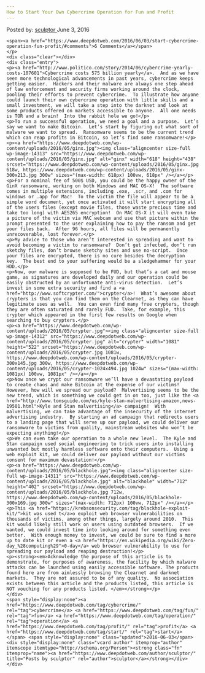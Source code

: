```yaml
---
How to Start Your Own Cybercrime Operation for Fun and Profit
---
```

<article class="post-listing post-14309 post type-post status-publish format-standard has-post-thumbnail hentry category-deepdot-news tag-cybercrime tag-fun tag-operation tag-profit tag-start">
    <div class="post-inner">
        <span>Posted by: <a href="https://www.deepdotweb.com/author/sculptor/" title="">sculptor </a></span>
    <span>June 3, 2016</span>
    
    <span><a href="https://www.deepdotweb.com/2016/06/03/start-cybercrime-operation-fun-profit/#comments">6 Comments</a></span>
    </p>
    <div class="clear"></div>
    <div class="entry">
    <p><a href="http://www.politico.com/story/2014/06/cybercrime-yearly-costs-107601">Cybercrime costs 575 billion yearly</a>.  And as we have seen more technological advancements in past years, cybercrime keeps getting easier.  Hackers and their malware are always one step ahead of law enforcement and security firms working around the clock, pooling their efforts to prevent cybercrime.  To illustrate how anyone could launch their own cybercrime operation with little skills and a small investment, we will take a step into the darknet and look at some products offered on markets accessible to anyone.  All one needs is TOR and a brain!  Into the rabbit hole we go!</p>
    <p>To run a successful operation, we need a goal and a purpose.  Let’s say we want to make Bitcoin.  Let’s start by figuring out what sort of malware we want to spread.  Ransomware seems to be the current trend which can reap profits in Bitcoin, so let’s find some ransomware!</p>
    <p><a href="https://www.deepdotweb.com/wp-content/uploads/2016/05/ginx.jpg"><img class="aligncenter size-full wp-image-14313" src="https://www.deepdotweb.com/wp-content/uploads/2016/05/ginx.jpg" alt="ginx" width="618" height="438" srcset="https://www.deepdotweb.com/wp-content/uploads/2016/05/ginx.jpg 618w, https://www.deepdotweb.com/wp-content/uploads/2016/05/ginx-300x213.jpg 300w" sizes="(max-width: 618px) 100vw, 618px" /></a></p>
    <p>For a nominal fee of 500$ USD, you could be the happy owner of the GinX ransomware, working on both Windows and MAC OS-X!  The software comes in multiple extensions, including .exe, .scr, and .com for windows or .app for Mac!  To the victim the file will appear to be a simple word document, yet once activated it will start encrypting all of the users files (except movie files, those waste precious time and take too long) with AES265 encryption!  On MAC OS-X it will even take a picture of the victim via MAC webcam and use that picture within the prompt presented to the user explaining how to pay the ransom and get your files back.  After 96 hours, all files will be permanently unrecoverable, lost forever.</p>
    <p>My advice to those who aren’t interested in spreading and want to avoid becoming a victim to ransomware?  Don’t get infected, don’t run sketchy files, don’t browse sketchy sites and use no-script.  Once your files are encrypted, there is no cure besides the decryption key.  The best end to your suffering would be a sledgehammer for your HDD.</p>
    <p>Now, our malware is supposed to be FUD, but that’s a cat and mouse game, as signatures are developed daily and our operation could be easily obstructed by an unfortunate anti-virus detection.  Let’s invest in some extra security and find a <a href="http://www.softcrypter.com/">crypter</a>!  What’s awesome about crypters is that you can find them on the Clearnet, as they can have legitimate uses as well.  You can even find many free crypters, though they are often saturated and rarely FUD.  Take, for example, this crypter which appeared in the first few results on Google when searching to buy crypters.</p>
    <p><a href="https://www.deepdotweb.com/wp-content/uploads/2016/05/crypter.jpg"><img class="aligncenter size-full wp-image-14312" src="https://www.deepdotweb.com/wp-content/uploads/2016/05/crypter.jpg" alt="crypter" width="1081" height="522" srcset="https://www.deepdotweb.com/wp-content/uploads/2016/05/crypter.jpg 1081w, https://www.deepdotweb.com/wp-content/uploads/2016/05/crypter-300x145.jpg 300w, https://www.deepdotweb.com/wp-content/uploads/2016/05/crypter-1024x494.jpg 1024w" sizes="(max-width: 1081px) 100vw, 1081px" /></a></p>
    <p>Now once we crypt our ransomware we’ll have a devastating payload to create chaos and make Bitcoin at the expense of our victims!  However, how will we spread our payload?  Malvertising seems to be the new trend, which is something we could get in on too, just like the <a href="http://www.tomsguide.com/us/kyle-stan-malvertising-amazon,news-19501.html">Kyle and Stan malvertising</a> campaign!  With malvertising, we can take advantage of the insecurity of the internet advertising industry.  By starting an ad campaign that redirects users to a landing page that will serve up our payload, we could deliver our ransomware to victims from quality, mainstream websites who won’t be expecting anything!</p>
    <p>We can even take our operation to a whole new level.  The Kyle and Stan campaign used social engineering to trick users into installing unwanted but mostly harmless software onto their computers.  Using a web exploit kit, we could deliver our payload without our victims consent for maximum devastation!</p>
    <p><a href="https://www.deepdotweb.com/wp-content/uploads/2016/05/blackhole.jpg"><img class="aligncenter size-full wp-image-14311" src="https://www.deepdotweb.com/wp-content/uploads/2016/05/blackhole.jpg" alt="blackhole" width="712" height="402" srcset="https://www.deepdotweb.com/wp-content/uploads/2016/05/blackhole.jpg 712w, https://www.deepdotweb.com/wp-content/uploads/2016/05/blackhole-300x169.jpg 300w" sizes="(max-width: 712px) 100vw, 712px" /></a></p>
    <p>This <a href="https://krebsonsecurity.com/tag/blackhole-exploit-kit/">kit was used t</a>o exploit web browser vulnerabilities on thousands of victims, among other things, largely around 2010.  This kit would likely still work on users using outdated browsers.  If we wanted, we could invest time into looking around for something even better.  With enough money to invest, we could be sure to find a more up to date kit or even a <a href="https://en.wikipedia.org/wiki/Zero-day_%28computing%29">0-day</a> web browser vulnerability to use for spreading our payload and reaping destruction!</p>
    <p><strong><em>Acknowledge the purpose of this article is to demonstrate, for purposes of awareness, the facility by which malware attacks can be launched using easily accessible software. The products found here are from aimlessly browsing the Clearnet and darknet markets.  They are not assured to be of any quality.  No association exists between this article and the products listed, this article is NOT vouching for any products listed. </em></strong></p>
    </div>
    <span style="display:none"><a href="https://www.deepdotweb.com/tag/cybercrime/" rel="tag">cybercrime</a> <a href="https://www.deepdotweb.com/tag/fun/" rel="tag">fun</a> <a href="https://www.deepdotweb.com/tag/operation/" rel="tag">operation</a> <a href="https://www.deepdotweb.com/tag/profit/" rel="tag">profit</a> <a href="https://www.deepdotweb.com/tag/start/" rel="tag">start</a></span> <span style="display:none" class="updated">2016-06-03</span>
    <div style="display:none" class="vcard author" itemprop="author" itemscope itemtype="http://schema.org/Person"><strong class="fn" itemprop="name"><a href="https://www.deepdotweb.com/author/sculptor/" title="Posts by sculptor" rel="author">sculptor</a></strong></div>
    </div>
</article>


